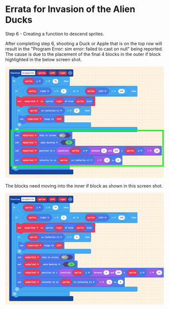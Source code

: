 # Errata for Invasion of the Alien Ducks

Step 6 - Creating a function to descend sprites.

After completing step 6, shooting a Duck or Apple that is on the top row will
result in the "Program Error: sim error: failed to cast on null" being reported. The cause is due to the placement of the final 4 blocks in the outer if block highlighted in the below screen shot.

![screen shot](img/arcade/blocks/stage-3/ducks/incorrect-code.png)

The blocks need moving into the inner if block as shown in this screen shot.

![screen shot](img/arcade/blocks/stage-3/ducks/correct-code.png)